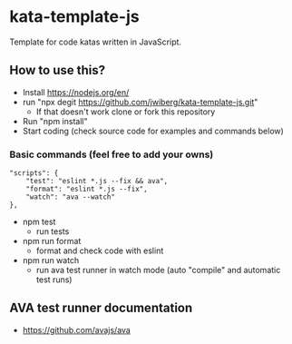 # kata-template-js
Template for code katas written in JavaScript. 

## How to use this?

* Install https://nodejs.org/en/
* run "npx degit https://github.com/jwiberg/kata-template-js.git" 
  * If that doesn't work clone or fork this repository
* Run "npm install"
* Start coding (check source code for examples and commands below)

### Basic commands (feel free to add your owns)
    "scripts": {
		"test": "eslint *.js --fix && ava",
		"format": "eslint *.js --fix",
		"watch": "ava --watch"
	},

* npm test
  * run tests
* npm run format
  * format and check code with eslint
* npm run watch 
  * run ava test runner in watch mode (auto "compile" and automatic test runs)

## AVA test runner documentation
* https://github.com/avajs/ava